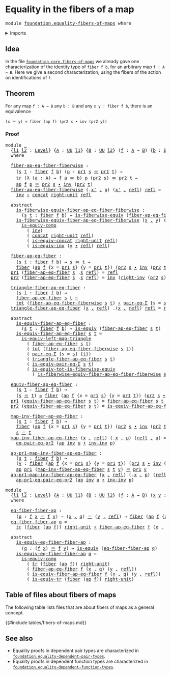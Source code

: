 # Equality in the fibers of a map

<pre class="Agda"><a id="44" class="Keyword">module</a> <a id="51" href="foundation.equality-fibers-of-maps.html" class="Module">foundation.equality-fibers-of-maps</a> <a id="86" class="Keyword">where</a>
</pre>
<details><summary>Imports</summary>

<pre class="Agda"><a id="142" class="Keyword">open</a> <a id="147" class="Keyword">import</a> <a id="154" href="foundation.action-on-identifications-functions.html" class="Module">foundation.action-on-identifications-functions</a>
<a id="201" class="Keyword">open</a> <a id="206" class="Keyword">import</a> <a id="213" href="foundation.dependent-pair-types.html" class="Module">foundation.dependent-pair-types</a>
<a id="245" class="Keyword">open</a> <a id="250" class="Keyword">import</a> <a id="257" href="foundation.identity-types.html" class="Module">foundation.identity-types</a>
<a id="283" class="Keyword">open</a> <a id="288" class="Keyword">import</a> <a id="295" href="foundation.transport-along-identifications.html" class="Module">foundation.transport-along-identifications</a>
<a id="338" class="Keyword">open</a> <a id="343" class="Keyword">import</a> <a id="350" href="foundation.universe-levels.html" class="Module">foundation.universe-levels</a>

<a id="378" class="Keyword">open</a> <a id="383" class="Keyword">import</a> <a id="390" href="foundation-core.equality-dependent-pair-types.html" class="Module">foundation-core.equality-dependent-pair-types</a>
<a id="436" class="Keyword">open</a> <a id="441" class="Keyword">import</a> <a id="448" href="foundation-core.equivalences.html" class="Module">foundation-core.equivalences</a>
<a id="477" class="Keyword">open</a> <a id="482" class="Keyword">import</a> <a id="489" href="foundation-core.families-of-equivalences.html" class="Module">foundation-core.families-of-equivalences</a>
<a id="530" class="Keyword">open</a> <a id="535" class="Keyword">import</a> <a id="542" href="foundation-core.fibers-of-maps.html" class="Module">foundation-core.fibers-of-maps</a>
<a id="573" class="Keyword">open</a> <a id="578" class="Keyword">import</a> <a id="585" href="foundation-core.function-types.html" class="Module">foundation-core.function-types</a>
<a id="616" class="Keyword">open</a> <a id="621" class="Keyword">import</a> <a id="628" href="foundation-core.functoriality-dependent-pair-types.html" class="Module">foundation-core.functoriality-dependent-pair-types</a>
<a id="679" class="Keyword">open</a> <a id="684" class="Keyword">import</a> <a id="691" href="foundation-core.homotopies.html" class="Module">foundation-core.homotopies</a>
</pre>
</details>

## Idea

In the file
[`foundation-core.fibers-of-maps`](foundation-core.fibers-of-maps.md) we already
gave one characterization of the identity type of `fiber f b`, for an arbitrary
map `f : A → B`. Here we give a second characterization, using the fibers of the
action on identifications of `f`.

## Theorem

For any map `f : A → B` any `b : B` and any `x y : fiber f b`, there is an
equivalence

```text
(x ＝ y) ≃ fiber (ap f) (pr2 x ∙ inv (pr2 y))
```

### Proof

<pre class="Agda"><a id="1210" class="Keyword">module</a> <a id="1217" href="foundation.equality-fibers-of-maps.html#1217" class="Module">_</a>
  <a id="1221" class="Symbol">{</a><a id="1222" href="foundation.equality-fibers-of-maps.html#1222" class="Bound">l1</a> <a id="1225" href="foundation.equality-fibers-of-maps.html#1225" class="Bound">l2</a> <a id="1228" class="Symbol">:</a> <a id="1230" href="Agda.Primitive.html#742" class="Postulate">Level</a><a id="1235" class="Symbol">}</a> <a id="1237" class="Symbol">{</a><a id="1238" href="foundation.equality-fibers-of-maps.html#1238" class="Bound">A</a> <a id="1240" class="Symbol">:</a> <a id="1242" href="Agda.Primitive.html#388" class="Primitive">UU</a> <a id="1245" href="foundation.equality-fibers-of-maps.html#1222" class="Bound">l1</a><a id="1247" class="Symbol">}</a> <a id="1249" class="Symbol">{</a><a id="1250" href="foundation.equality-fibers-of-maps.html#1250" class="Bound">B</a> <a id="1252" class="Symbol">:</a> <a id="1254" href="Agda.Primitive.html#388" class="Primitive">UU</a> <a id="1257" href="foundation.equality-fibers-of-maps.html#1225" class="Bound">l2</a><a id="1259" class="Symbol">}</a> <a id="1261" class="Symbol">(</a><a id="1262" href="foundation.equality-fibers-of-maps.html#1262" class="Bound">f</a> <a id="1264" class="Symbol">:</a> <a id="1266" href="foundation.equality-fibers-of-maps.html#1238" class="Bound">A</a> <a id="1268" class="Symbol">→</a> <a id="1270" href="foundation.equality-fibers-of-maps.html#1250" class="Bound">B</a><a id="1271" class="Symbol">)</a> <a id="1273" class="Symbol">{</a><a id="1274" href="foundation.equality-fibers-of-maps.html#1274" class="Bound">b</a> <a id="1276" class="Symbol">:</a> <a id="1278" href="foundation.equality-fibers-of-maps.html#1250" class="Bound">B</a><a id="1279" class="Symbol">}</a>
  <a id="1283" class="Keyword">where</a>

  <a id="1292" href="foundation.equality-fibers-of-maps.html#1292" class="Function">fiber-ap-eq-fiber-fiberwise</a> <a id="1320" class="Symbol">:</a>
    <a id="1326" class="Symbol">(</a><a id="1327" href="foundation.equality-fibers-of-maps.html#1327" class="Bound">s</a> <a id="1329" href="foundation.equality-fibers-of-maps.html#1329" class="Bound">t</a> <a id="1331" class="Symbol">:</a> <a id="1333" href="foundation-core.fibers-of-maps.html#938" class="Function">fiber</a> <a id="1339" href="foundation.equality-fibers-of-maps.html#1262" class="Bound">f</a> <a id="1341" href="foundation.equality-fibers-of-maps.html#1274" class="Bound">b</a><a id="1342" class="Symbol">)</a> <a id="1344" class="Symbol">(</a><a id="1345" href="foundation.equality-fibers-of-maps.html#1345" class="Bound">p</a> <a id="1347" class="Symbol">:</a> <a id="1349" href="foundation.dependent-pair-types.html#603" class="Field">pr1</a> <a id="1353" href="foundation.equality-fibers-of-maps.html#1327" class="Bound">s</a> <a id="1355" href="foundation-core.identity-types.html#1953" class="Function Operator">＝</a> <a id="1357" href="foundation.dependent-pair-types.html#603" class="Field">pr1</a> <a id="1361" href="foundation.equality-fibers-of-maps.html#1329" class="Bound">t</a><a id="1362" class="Symbol">)</a> <a id="1364" class="Symbol">→</a>
    <a id="1370" href="foundation-core.transport-along-identifications.html#832" class="Function">tr</a> <a id="1373" class="Symbol">(λ</a> <a id="1376" class="Symbol">(</a><a id="1377" href="foundation.equality-fibers-of-maps.html#1377" class="Bound">a</a> <a id="1379" class="Symbol">:</a> <a id="1381" href="foundation.equality-fibers-of-maps.html#1238" class="Bound">A</a><a id="1382" class="Symbol">)</a> <a id="1384" class="Symbol">→</a> <a id="1386" href="foundation.equality-fibers-of-maps.html#1262" class="Bound">f</a> <a id="1388" href="foundation.equality-fibers-of-maps.html#1377" class="Bound">a</a> <a id="1390" href="foundation-core.identity-types.html#1953" class="Function Operator">＝</a> <a id="1392" href="foundation.equality-fibers-of-maps.html#1274" class="Bound">b</a><a id="1393" class="Symbol">)</a> <a id="1395" href="foundation.equality-fibers-of-maps.html#1345" class="Bound">p</a> <a id="1397" class="Symbol">(</a><a id="1398" href="foundation.dependent-pair-types.html#615" class="Field">pr2</a> <a id="1402" href="foundation.equality-fibers-of-maps.html#1327" class="Bound">s</a><a id="1403" class="Symbol">)</a> <a id="1405" href="foundation-core.identity-types.html#1953" class="Function Operator">＝</a> <a id="1407" href="foundation.dependent-pair-types.html#615" class="Field">pr2</a> <a id="1411" href="foundation.equality-fibers-of-maps.html#1329" class="Bound">t</a> <a id="1413" class="Symbol">→</a>
    <a id="1419" href="foundation.action-on-identifications-functions.html#730" class="Function">ap</a> <a id="1422" href="foundation.equality-fibers-of-maps.html#1262" class="Bound">f</a> <a id="1424" href="foundation.equality-fibers-of-maps.html#1345" class="Bound">p</a> <a id="1426" href="foundation-core.identity-types.html#1953" class="Function Operator">＝</a> <a id="1428" href="foundation.dependent-pair-types.html#615" class="Field">pr2</a> <a id="1432" href="foundation.equality-fibers-of-maps.html#1327" class="Bound">s</a> <a id="1434" href="foundation-core.identity-types.html#2902" class="Function Operator">∙</a> <a id="1436" href="foundation-core.identity-types.html#3206" class="Function">inv</a> <a id="1440" class="Symbol">(</a><a id="1441" href="foundation.dependent-pair-types.html#615" class="Field">pr2</a> <a id="1445" href="foundation.equality-fibers-of-maps.html#1329" class="Bound">t</a><a id="1446" class="Symbol">)</a>
  <a id="1450" href="foundation.equality-fibers-of-maps.html#1292" class="Function">fiber-ap-eq-fiber-fiberwise</a> <a id="1478" class="Symbol">(</a><a id="1479" class="DottedPattern Symbol">.</a><a id="1480" href="foundation.equality-fibers-of-maps.html#1489" class="DottedPattern Bound">x&#39;</a> <a id="1483" href="foundation.dependent-pair-types.html#689" class="InductiveConstructor Operator">,</a> <a id="1485" href="foundation.equality-fibers-of-maps.html#1485" class="Bound">p</a><a id="1486" class="Symbol">)</a> <a id="1488" class="Symbol">(</a><a id="1489" href="foundation.equality-fibers-of-maps.html#1489" class="Bound">x&#39;</a> <a id="1492" href="foundation.dependent-pair-types.html#689" class="InductiveConstructor Operator">,</a> <a id="1494" href="foundation-core.identity-types.html#1922" class="InductiveConstructor">refl</a><a id="1498" class="Symbol">)</a> <a id="1500" href="foundation-core.identity-types.html#1922" class="InductiveConstructor">refl</a> <a id="1505" class="Symbol">=</a>
    <a id="1511" href="foundation-core.identity-types.html#3206" class="Function">inv</a> <a id="1515" href="foundation-core.function-types.html#455" class="Function Operator">∘</a> <a id="1517" href="foundation-core.identity-types.html#2962" class="Function">concat</a> <a id="1524" href="foundation-core.identity-types.html#3545" class="Function">right-unit</a> <a id="1535" href="foundation-core.identity-types.html#1922" class="InductiveConstructor">refl</a>

  <a id="1543" class="Keyword">abstract</a>
    <a id="1556" href="foundation.equality-fibers-of-maps.html#1556" class="Function">is-fiberwise-equiv-fiber-ap-eq-fiber-fiberwise</a> <a id="1603" class="Symbol">:</a>
      <a id="1611" class="Symbol">(</a><a id="1612" href="foundation.equality-fibers-of-maps.html#1612" class="Bound">s</a> <a id="1614" href="foundation.equality-fibers-of-maps.html#1614" class="Bound">t</a> <a id="1616" class="Symbol">:</a> <a id="1618" href="foundation-core.fibers-of-maps.html#938" class="Function">fiber</a> <a id="1624" href="foundation.equality-fibers-of-maps.html#1262" class="Bound">f</a> <a id="1626" href="foundation.equality-fibers-of-maps.html#1274" class="Bound">b</a><a id="1627" class="Symbol">)</a> <a id="1629" class="Symbol">→</a> <a id="1631" href="foundation-core.families-of-equivalences.html#710" class="Function">is-fiberwise-equiv</a> <a id="1650" class="Symbol">(</a><a id="1651" href="foundation.equality-fibers-of-maps.html#1292" class="Function">fiber-ap-eq-fiber-fiberwise</a> <a id="1679" href="foundation.equality-fibers-of-maps.html#1612" class="Bound">s</a> <a id="1681" href="foundation.equality-fibers-of-maps.html#1614" class="Bound">t</a><a id="1682" class="Symbol">)</a>
    <a id="1688" href="foundation.equality-fibers-of-maps.html#1556" class="Function">is-fiberwise-equiv-fiber-ap-eq-fiber-fiberwise</a> <a id="1735" class="Symbol">(</a><a id="1736" href="foundation.equality-fibers-of-maps.html#1736" class="Bound">x</a> <a id="1738" href="foundation.dependent-pair-types.html#689" class="InductiveConstructor Operator">,</a> <a id="1740" href="foundation.equality-fibers-of-maps.html#1740" class="Bound">y</a><a id="1741" class="Symbol">)</a> <a id="1743" class="Symbol">(</a><a id="1744" class="DottedPattern Symbol">.</a><a id="1745" href="foundation.equality-fibers-of-maps.html#1736" class="DottedPattern Bound">x</a> <a id="1747" href="foundation.dependent-pair-types.html#689" class="InductiveConstructor Operator">,</a> <a id="1749" href="foundation-core.identity-types.html#1922" class="InductiveConstructor">refl</a><a id="1753" class="Symbol">)</a> <a id="1755" href="foundation-core.identity-types.html#1922" class="InductiveConstructor">refl</a> <a id="1760" class="Symbol">=</a>
      <a id="1768" href="foundation-core.equivalences.html#12222" class="Function">is-equiv-comp</a>
        <a id="1790" class="Symbol">(</a> <a id="1792" href="foundation-core.identity-types.html#3206" class="Function">inv</a><a id="1795" class="Symbol">)</a>
        <a id="1805" class="Symbol">(</a> <a id="1807" href="foundation-core.identity-types.html#2962" class="Function">concat</a> <a id="1814" href="foundation-core.identity-types.html#3545" class="Function">right-unit</a> <a id="1825" href="foundation-core.identity-types.html#1922" class="InductiveConstructor">refl</a><a id="1829" class="Symbol">)</a>
        <a id="1839" class="Symbol">(</a> <a id="1841" href="foundation.identity-types.html#2485" class="Function">is-equiv-concat</a> <a id="1857" href="foundation-core.identity-types.html#3545" class="Function">right-unit</a> <a id="1868" href="foundation-core.identity-types.html#1922" class="InductiveConstructor">refl</a><a id="1872" class="Symbol">)</a>
        <a id="1882" class="Symbol">(</a> <a id="1884" href="foundation.identity-types.html#1850" class="Function">is-equiv-inv</a> <a id="1897" class="Symbol">(</a><a id="1898" href="foundation.equality-fibers-of-maps.html#1740" class="Bound">y</a> <a id="1900" href="foundation-core.identity-types.html#2902" class="Function Operator">∙</a> <a id="1902" href="foundation-core.identity-types.html#1922" class="InductiveConstructor">refl</a><a id="1906" class="Symbol">)</a> <a id="1908" href="foundation-core.identity-types.html#1922" class="InductiveConstructor">refl</a><a id="1912" class="Symbol">)</a>

  <a id="1917" href="foundation.equality-fibers-of-maps.html#1917" class="Function">fiber-ap-eq-fiber</a> <a id="1935" class="Symbol">:</a>
    <a id="1941" class="Symbol">(</a><a id="1942" href="foundation.equality-fibers-of-maps.html#1942" class="Bound">s</a> <a id="1944" href="foundation.equality-fibers-of-maps.html#1944" class="Bound">t</a> <a id="1946" class="Symbol">:</a> <a id="1948" href="foundation-core.fibers-of-maps.html#938" class="Function">fiber</a> <a id="1954" href="foundation.equality-fibers-of-maps.html#1262" class="Bound">f</a> <a id="1956" href="foundation.equality-fibers-of-maps.html#1274" class="Bound">b</a><a id="1957" class="Symbol">)</a> <a id="1959" class="Symbol">→</a> <a id="1961" href="foundation.equality-fibers-of-maps.html#1942" class="Bound">s</a> <a id="1963" href="foundation-core.identity-types.html#1953" class="Function Operator">＝</a> <a id="1965" href="foundation.equality-fibers-of-maps.html#1944" class="Bound">t</a> <a id="1967" class="Symbol">→</a>
    <a id="1973" href="foundation-core.fibers-of-maps.html#938" class="Function">fiber</a> <a id="1979" class="Symbol">(</a><a id="1980" href="foundation.action-on-identifications-functions.html#730" class="Function">ap</a> <a id="1983" href="foundation.equality-fibers-of-maps.html#1262" class="Bound">f</a> <a id="1985" class="Symbol">{</a><a id="1986" class="Argument">x</a> <a id="1988" class="Symbol">=</a> <a id="1990" href="foundation.dependent-pair-types.html#603" class="Field">pr1</a> <a id="1994" href="foundation.equality-fibers-of-maps.html#1942" class="Bound">s</a><a id="1995" class="Symbol">}</a> <a id="1997" class="Symbol">{</a><a id="1998" class="Argument">y</a> <a id="2000" class="Symbol">=</a> <a id="2002" href="foundation.dependent-pair-types.html#603" class="Field">pr1</a> <a id="2006" href="foundation.equality-fibers-of-maps.html#1944" class="Bound">t</a><a id="2007" class="Symbol">})</a> <a id="2010" class="Symbol">(</a><a id="2011" href="foundation.dependent-pair-types.html#615" class="Field">pr2</a> <a id="2015" href="foundation.equality-fibers-of-maps.html#1942" class="Bound">s</a> <a id="2017" href="foundation-core.identity-types.html#2902" class="Function Operator">∙</a> <a id="2019" href="foundation-core.identity-types.html#3206" class="Function">inv</a> <a id="2023" class="Symbol">(</a><a id="2024" href="foundation.dependent-pair-types.html#615" class="Field">pr2</a> <a id="2028" href="foundation.equality-fibers-of-maps.html#1944" class="Bound">t</a><a id="2029" class="Symbol">))</a>
  <a id="2034" href="foundation.dependent-pair-types.html#603" class="Field">pr1</a> <a id="2038" class="Symbol">(</a><a id="2039" href="foundation.equality-fibers-of-maps.html#1917" class="Function">fiber-ap-eq-fiber</a> <a id="2057" href="foundation.equality-fibers-of-maps.html#2057" class="Bound">s</a> <a id="2059" class="DottedPattern Symbol">.</a><a id="2060" href="foundation.equality-fibers-of-maps.html#2057" class="DottedPattern Bound">s</a> <a id="2062" href="foundation-core.identity-types.html#1922" class="InductiveConstructor">refl</a><a id="2066" class="Symbol">)</a> <a id="2068" class="Symbol">=</a> <a id="2070" href="foundation-core.identity-types.html#1922" class="InductiveConstructor">refl</a>
  <a id="2077" href="foundation.dependent-pair-types.html#615" class="Field">pr2</a> <a id="2081" class="Symbol">(</a><a id="2082" href="foundation.equality-fibers-of-maps.html#1917" class="Function">fiber-ap-eq-fiber</a> <a id="2100" href="foundation.equality-fibers-of-maps.html#2100" class="Bound">s</a> <a id="2102" class="DottedPattern Symbol">.</a><a id="2103" href="foundation.equality-fibers-of-maps.html#2100" class="DottedPattern Bound">s</a> <a id="2105" href="foundation-core.identity-types.html#1922" class="InductiveConstructor">refl</a><a id="2109" class="Symbol">)</a> <a id="2111" class="Symbol">=</a> <a id="2113" href="foundation-core.identity-types.html#3206" class="Function">inv</a> <a id="2117" class="Symbol">(</a><a id="2118" href="foundation-core.identity-types.html#3707" class="Function">right-inv</a> <a id="2128" class="Symbol">(</a><a id="2129" href="foundation.dependent-pair-types.html#615" class="Field">pr2</a> <a id="2133" href="foundation.equality-fibers-of-maps.html#2100" class="Bound">s</a><a id="2134" class="Symbol">))</a>

  <a id="2140" href="foundation.equality-fibers-of-maps.html#2140" class="Function">triangle-fiber-ap-eq-fiber</a> <a id="2167" class="Symbol">:</a>
    <a id="2173" class="Symbol">(</a><a id="2174" href="foundation.equality-fibers-of-maps.html#2174" class="Bound">s</a> <a id="2176" href="foundation.equality-fibers-of-maps.html#2176" class="Bound">t</a> <a id="2178" class="Symbol">:</a> <a id="2180" href="foundation-core.fibers-of-maps.html#938" class="Function">fiber</a> <a id="2186" href="foundation.equality-fibers-of-maps.html#1262" class="Bound">f</a> <a id="2188" href="foundation.equality-fibers-of-maps.html#1274" class="Bound">b</a><a id="2189" class="Symbol">)</a> <a id="2191" class="Symbol">→</a>
    <a id="2197" href="foundation.equality-fibers-of-maps.html#1917" class="Function">fiber-ap-eq-fiber</a> <a id="2215" href="foundation.equality-fibers-of-maps.html#2174" class="Bound">s</a> <a id="2217" href="foundation.equality-fibers-of-maps.html#2176" class="Bound">t</a> <a id="2219" href="foundation-core.homotopies.html#2717" class="Function Operator">~</a>
    <a id="2225" href="foundation-core.functoriality-dependent-pair-types.html#1478" class="Function">tot</a> <a id="2229" class="Symbol">(</a><a id="2230" href="foundation.equality-fibers-of-maps.html#1292" class="Function">fiber-ap-eq-fiber-fiberwise</a> <a id="2258" href="foundation.equality-fibers-of-maps.html#2174" class="Bound">s</a> <a id="2260" href="foundation.equality-fibers-of-maps.html#2176" class="Bound">t</a><a id="2261" class="Symbol">)</a> <a id="2263" href="foundation-core.function-types.html#455" class="Function Operator">∘</a> <a id="2265" href="foundation-core.equality-dependent-pair-types.html#1246" class="Function">pair-eq-Σ</a> <a id="2275" class="Symbol">{</a><a id="2276" class="Argument">s</a> <a id="2278" class="Symbol">=</a> <a id="2280" href="foundation.equality-fibers-of-maps.html#2174" class="Bound">s</a><a id="2281" class="Symbol">}</a> <a id="2283" class="Symbol">{</a><a id="2284" href="foundation.equality-fibers-of-maps.html#2176" class="Bound">t</a><a id="2285" class="Symbol">}</a>
  <a id="2289" href="foundation.equality-fibers-of-maps.html#2140" class="Function">triangle-fiber-ap-eq-fiber</a> <a id="2316" class="Symbol">(</a><a id="2317" href="foundation.equality-fibers-of-maps.html#2317" class="Bound">x</a> <a id="2319" href="foundation.dependent-pair-types.html#689" class="InductiveConstructor Operator">,</a> <a id="2321" href="foundation-core.identity-types.html#1922" class="InductiveConstructor">refl</a><a id="2325" class="Symbol">)</a> <a id="2327" class="DottedPattern Symbol">.(</a><a id="2329" href="foundation.equality-fibers-of-maps.html#2317" class="DottedPattern Bound">x</a> <a id="2331" href="foundation.dependent-pair-types.html#689" class="DottedPattern InductiveConstructor Operator">,</a> <a id="2333" href="foundation-core.identity-types.html#1922" class="DottedPattern InductiveConstructor">refl</a><a id="2337" class="DottedPattern Symbol">)</a> <a id="2339" href="foundation-core.identity-types.html#1922" class="InductiveConstructor">refl</a> <a id="2344" class="Symbol">=</a> <a id="2346" href="foundation-core.identity-types.html#1922" class="InductiveConstructor">refl</a>

  <a id="2354" class="Keyword">abstract</a>
    <a id="2367" href="foundation.equality-fibers-of-maps.html#2367" class="Function">is-equiv-fiber-ap-eq-fiber</a> <a id="2394" class="Symbol">:</a>
      <a id="2402" class="Symbol">(</a><a id="2403" href="foundation.equality-fibers-of-maps.html#2403" class="Bound">s</a> <a id="2405" href="foundation.equality-fibers-of-maps.html#2405" class="Bound">t</a> <a id="2407" class="Symbol">:</a> <a id="2409" href="foundation-core.fibers-of-maps.html#938" class="Function">fiber</a> <a id="2415" href="foundation.equality-fibers-of-maps.html#1262" class="Bound">f</a> <a id="2417" href="foundation.equality-fibers-of-maps.html#1274" class="Bound">b</a><a id="2418" class="Symbol">)</a> <a id="2420" class="Symbol">→</a> <a id="2422" href="foundation-core.equivalences.html#1647" class="Function">is-equiv</a> <a id="2431" class="Symbol">(</a><a id="2432" href="foundation.equality-fibers-of-maps.html#1917" class="Function">fiber-ap-eq-fiber</a> <a id="2450" href="foundation.equality-fibers-of-maps.html#2403" class="Bound">s</a> <a id="2452" href="foundation.equality-fibers-of-maps.html#2405" class="Bound">t</a><a id="2453" class="Symbol">)</a>
    <a id="2459" href="foundation.equality-fibers-of-maps.html#2367" class="Function">is-equiv-fiber-ap-eq-fiber</a> <a id="2486" href="foundation.equality-fibers-of-maps.html#2486" class="Bound">s</a> <a id="2488" href="foundation.equality-fibers-of-maps.html#2488" class="Bound">t</a> <a id="2490" class="Symbol">=</a>
      <a id="2498" href="foundation-core.equivalences.html#9806" class="Function">is-equiv-left-map-triangle</a>
        <a id="2533" class="Symbol">(</a> <a id="2535" href="foundation.equality-fibers-of-maps.html#1917" class="Function">fiber-ap-eq-fiber</a> <a id="2553" href="foundation.equality-fibers-of-maps.html#2486" class="Bound">s</a> <a id="2555" href="foundation.equality-fibers-of-maps.html#2488" class="Bound">t</a><a id="2556" class="Symbol">)</a>
        <a id="2566" class="Symbol">(</a> <a id="2568" href="foundation-core.functoriality-dependent-pair-types.html#1478" class="Function">tot</a> <a id="2572" class="Symbol">(</a><a id="2573" href="foundation.equality-fibers-of-maps.html#1292" class="Function">fiber-ap-eq-fiber-fiberwise</a> <a id="2601" href="foundation.equality-fibers-of-maps.html#2486" class="Bound">s</a> <a id="2603" href="foundation.equality-fibers-of-maps.html#2488" class="Bound">t</a><a id="2604" class="Symbol">))</a>
        <a id="2615" class="Symbol">(</a> <a id="2617" href="foundation-core.equality-dependent-pair-types.html#1246" class="Function">pair-eq-Σ</a> <a id="2627" class="Symbol">{</a><a id="2628" class="Argument">s</a> <a id="2630" class="Symbol">=</a> <a id="2632" href="foundation.equality-fibers-of-maps.html#2486" class="Bound">s</a><a id="2633" class="Symbol">}</a> <a id="2635" class="Symbol">{</a><a id="2636" href="foundation.equality-fibers-of-maps.html#2488" class="Bound">t</a><a id="2637" class="Symbol">})</a>
        <a id="2648" class="Symbol">(</a> <a id="2650" href="foundation.equality-fibers-of-maps.html#2140" class="Function">triangle-fiber-ap-eq-fiber</a> <a id="2677" href="foundation.equality-fibers-of-maps.html#2486" class="Bound">s</a> <a id="2679" href="foundation.equality-fibers-of-maps.html#2488" class="Bound">t</a><a id="2680" class="Symbol">)</a>
        <a id="2690" class="Symbol">(</a> <a id="2692" href="foundation-core.equality-dependent-pair-types.html#2787" class="Function">is-equiv-pair-eq-Σ</a> <a id="2711" href="foundation.equality-fibers-of-maps.html#2486" class="Bound">s</a> <a id="2713" href="foundation.equality-fibers-of-maps.html#2488" class="Bound">t</a><a id="2714" class="Symbol">)</a>
        <a id="2724" class="Symbol">(</a> <a id="2726" href="foundation-core.functoriality-dependent-pair-types.html#6043" class="Function">is-equiv-tot-is-fiberwise-equiv</a>
          <a id="2768" class="Symbol">(</a> <a id="2770" href="foundation.equality-fibers-of-maps.html#1556" class="Function">is-fiberwise-equiv-fiber-ap-eq-fiber-fiberwise</a> <a id="2817" href="foundation.equality-fibers-of-maps.html#2486" class="Bound">s</a> <a id="2819" href="foundation.equality-fibers-of-maps.html#2488" class="Bound">t</a><a id="2820" class="Symbol">))</a>

  <a id="2826" href="foundation.equality-fibers-of-maps.html#2826" class="Function">equiv-fiber-ap-eq-fiber</a> <a id="2850" class="Symbol">:</a>
    <a id="2856" class="Symbol">(</a><a id="2857" href="foundation.equality-fibers-of-maps.html#2857" class="Bound">s</a> <a id="2859" href="foundation.equality-fibers-of-maps.html#2859" class="Bound">t</a> <a id="2861" class="Symbol">:</a> <a id="2863" href="foundation-core.fibers-of-maps.html#938" class="Function">fiber</a> <a id="2869" href="foundation.equality-fibers-of-maps.html#1262" class="Bound">f</a> <a id="2871" href="foundation.equality-fibers-of-maps.html#1274" class="Bound">b</a><a id="2872" class="Symbol">)</a> <a id="2874" class="Symbol">→</a>
    <a id="2880" class="Symbol">(</a><a id="2881" href="foundation.equality-fibers-of-maps.html#2857" class="Bound">s</a> <a id="2883" href="foundation-core.identity-types.html#1953" class="Function Operator">＝</a> <a id="2885" href="foundation.equality-fibers-of-maps.html#2859" class="Bound">t</a><a id="2886" class="Symbol">)</a> <a id="2888" href="foundation-core.equivalences.html#2669" class="Function Operator">≃</a> <a id="2890" href="foundation-core.fibers-of-maps.html#938" class="Function">fiber</a> <a id="2896" class="Symbol">(</a><a id="2897" href="foundation.action-on-identifications-functions.html#730" class="Function">ap</a> <a id="2900" href="foundation.equality-fibers-of-maps.html#1262" class="Bound">f</a> <a id="2902" class="Symbol">{</a><a id="2903" class="Argument">x</a> <a id="2905" class="Symbol">=</a> <a id="2907" href="foundation.dependent-pair-types.html#603" class="Field">pr1</a> <a id="2911" href="foundation.equality-fibers-of-maps.html#2857" class="Bound">s</a><a id="2912" class="Symbol">}</a> <a id="2914" class="Symbol">{</a><a id="2915" class="Argument">y</a> <a id="2917" class="Symbol">=</a> <a id="2919" href="foundation.dependent-pair-types.html#603" class="Field">pr1</a> <a id="2923" href="foundation.equality-fibers-of-maps.html#2859" class="Bound">t</a><a id="2924" class="Symbol">})</a> <a id="2927" class="Symbol">(</a><a id="2928" href="foundation.dependent-pair-types.html#615" class="Field">pr2</a> <a id="2932" href="foundation.equality-fibers-of-maps.html#2857" class="Bound">s</a> <a id="2934" href="foundation-core.identity-types.html#2902" class="Function Operator">∙</a> <a id="2936" href="foundation-core.identity-types.html#3206" class="Function">inv</a> <a id="2940" class="Symbol">(</a><a id="2941" href="foundation.dependent-pair-types.html#615" class="Field">pr2</a> <a id="2945" href="foundation.equality-fibers-of-maps.html#2859" class="Bound">t</a><a id="2946" class="Symbol">))</a>
  <a id="2951" href="foundation.dependent-pair-types.html#603" class="Field">pr1</a> <a id="2955" class="Symbol">(</a><a id="2956" href="foundation.equality-fibers-of-maps.html#2826" class="Function">equiv-fiber-ap-eq-fiber</a> <a id="2980" href="foundation.equality-fibers-of-maps.html#2980" class="Bound">s</a> <a id="2982" href="foundation.equality-fibers-of-maps.html#2982" class="Bound">t</a><a id="2983" class="Symbol">)</a> <a id="2985" class="Symbol">=</a> <a id="2987" href="foundation.equality-fibers-of-maps.html#1917" class="Function">fiber-ap-eq-fiber</a> <a id="3005" href="foundation.equality-fibers-of-maps.html#2980" class="Bound">s</a> <a id="3007" href="foundation.equality-fibers-of-maps.html#2982" class="Bound">t</a>
  <a id="3011" href="foundation.dependent-pair-types.html#615" class="Field">pr2</a> <a id="3015" class="Symbol">(</a><a id="3016" href="foundation.equality-fibers-of-maps.html#2826" class="Function">equiv-fiber-ap-eq-fiber</a> <a id="3040" href="foundation.equality-fibers-of-maps.html#3040" class="Bound">s</a> <a id="3042" href="foundation.equality-fibers-of-maps.html#3042" class="Bound">t</a><a id="3043" class="Symbol">)</a> <a id="3045" class="Symbol">=</a> <a id="3047" href="foundation.equality-fibers-of-maps.html#2367" class="Function">is-equiv-fiber-ap-eq-fiber</a> <a id="3074" href="foundation.equality-fibers-of-maps.html#3040" class="Bound">s</a> <a id="3076" href="foundation.equality-fibers-of-maps.html#3042" class="Bound">t</a>

  <a id="3081" href="foundation.equality-fibers-of-maps.html#3081" class="Function">map-inv-fiber-ap-eq-fiber</a> <a id="3107" class="Symbol">:</a>
    <a id="3113" class="Symbol">(</a><a id="3114" href="foundation.equality-fibers-of-maps.html#3114" class="Bound">s</a> <a id="3116" href="foundation.equality-fibers-of-maps.html#3116" class="Bound">t</a> <a id="3118" class="Symbol">:</a> <a id="3120" href="foundation-core.fibers-of-maps.html#938" class="Function">fiber</a> <a id="3126" href="foundation.equality-fibers-of-maps.html#1262" class="Bound">f</a> <a id="3128" href="foundation.equality-fibers-of-maps.html#1274" class="Bound">b</a><a id="3129" class="Symbol">)</a> <a id="3131" class="Symbol">→</a>
    <a id="3137" href="foundation-core.fibers-of-maps.html#938" class="Function">fiber</a> <a id="3143" class="Symbol">(</a><a id="3144" href="foundation.action-on-identifications-functions.html#730" class="Function">ap</a> <a id="3147" href="foundation.equality-fibers-of-maps.html#1262" class="Bound">f</a> <a id="3149" class="Symbol">{</a><a id="3150" class="Argument">x</a> <a id="3152" class="Symbol">=</a> <a id="3154" href="foundation.dependent-pair-types.html#603" class="Field">pr1</a> <a id="3158" href="foundation.equality-fibers-of-maps.html#3114" class="Bound">s</a><a id="3159" class="Symbol">}</a> <a id="3161" class="Symbol">{</a><a id="3162" class="Argument">y</a> <a id="3164" class="Symbol">=</a> <a id="3166" href="foundation.dependent-pair-types.html#603" class="Field">pr1</a> <a id="3170" href="foundation.equality-fibers-of-maps.html#3116" class="Bound">t</a><a id="3171" class="Symbol">})</a> <a id="3174" class="Symbol">(</a><a id="3175" href="foundation.dependent-pair-types.html#615" class="Field">pr2</a> <a id="3179" href="foundation.equality-fibers-of-maps.html#3114" class="Bound">s</a> <a id="3181" href="foundation-core.identity-types.html#2902" class="Function Operator">∙</a> <a id="3183" href="foundation-core.identity-types.html#3206" class="Function">inv</a> <a id="3187" class="Symbol">(</a><a id="3188" href="foundation.dependent-pair-types.html#615" class="Field">pr2</a> <a id="3192" href="foundation.equality-fibers-of-maps.html#3116" class="Bound">t</a><a id="3193" class="Symbol">))</a> <a id="3196" class="Symbol">→</a>
    <a id="3202" href="foundation.equality-fibers-of-maps.html#3114" class="Bound">s</a> <a id="3204" href="foundation-core.identity-types.html#1953" class="Function Operator">＝</a> <a id="3206" href="foundation.equality-fibers-of-maps.html#3116" class="Bound">t</a>
  <a id="3210" href="foundation.equality-fibers-of-maps.html#3081" class="Function">map-inv-fiber-ap-eq-fiber</a> <a id="3236" class="Symbol">(</a><a id="3237" href="foundation.equality-fibers-of-maps.html#3237" class="Bound">x</a> <a id="3239" href="foundation.dependent-pair-types.html#689" class="InductiveConstructor Operator">,</a> <a id="3241" href="foundation-core.identity-types.html#1922" class="InductiveConstructor">refl</a><a id="3245" class="Symbol">)</a> <a id="3247" class="Symbol">(</a><a id="3248" class="DottedPattern Symbol">.</a><a id="3249" href="foundation.equality-fibers-of-maps.html#3237" class="DottedPattern Bound">x</a> <a id="3251" href="foundation.dependent-pair-types.html#689" class="InductiveConstructor Operator">,</a> <a id="3253" href="foundation.equality-fibers-of-maps.html#3253" class="Bound">p</a><a id="3254" class="Symbol">)</a> <a id="3256" class="Symbol">(</a><a id="3257" href="foundation-core.identity-types.html#1922" class="InductiveConstructor">refl</a> <a id="3262" href="foundation.dependent-pair-types.html#689" class="InductiveConstructor Operator">,</a> <a id="3264" href="foundation.equality-fibers-of-maps.html#3264" class="Bound">u</a><a id="3265" class="Symbol">)</a> <a id="3267" class="Symbol">=</a>
    <a id="3273" href="foundation-core.equality-dependent-pair-types.html#1798" class="Function">eq-pair-eq-pr2</a> <a id="3288" class="Symbol">(</a><a id="3289" href="foundation.action-on-identifications-functions.html#730" class="Function">ap</a> <a id="3292" href="foundation-core.identity-types.html#3206" class="Function">inv</a> <a id="3296" href="foundation.equality-fibers-of-maps.html#3264" class="Bound">u</a> <a id="3298" href="foundation-core.identity-types.html#2902" class="Function Operator">∙</a> <a id="3300" href="foundation-core.identity-types.html#3789" class="Function">inv-inv</a> <a id="3308" href="foundation.equality-fibers-of-maps.html#3253" class="Bound">p</a><a id="3309" class="Symbol">)</a>

  <a id="3314" href="foundation.equality-fibers-of-maps.html#3314" class="Function">ap-pr1-map-inv-fiber-ap-eq-fiber</a> <a id="3347" class="Symbol">:</a>
    <a id="3353" class="Symbol">(</a><a id="3354" href="foundation.equality-fibers-of-maps.html#3354" class="Bound">s</a> <a id="3356" href="foundation.equality-fibers-of-maps.html#3356" class="Bound">t</a> <a id="3358" class="Symbol">:</a> <a id="3360" href="foundation-core.fibers-of-maps.html#938" class="Function">fiber</a> <a id="3366" href="foundation.equality-fibers-of-maps.html#1262" class="Bound">f</a> <a id="3368" href="foundation.equality-fibers-of-maps.html#1274" class="Bound">b</a><a id="3369" class="Symbol">)</a> <a id="3371" class="Symbol">→</a>
    <a id="3377" class="Symbol">(</a><a id="3378" href="foundation.equality-fibers-of-maps.html#3378" class="Bound">v</a> <a id="3380" class="Symbol">:</a> <a id="3382" href="foundation-core.fibers-of-maps.html#938" class="Function">fiber</a> <a id="3388" class="Symbol">(</a><a id="3389" href="foundation.action-on-identifications-functions.html#730" class="Function">ap</a> <a id="3392" href="foundation.equality-fibers-of-maps.html#1262" class="Bound">f</a> <a id="3394" class="Symbol">{</a><a id="3395" class="Argument">x</a> <a id="3397" class="Symbol">=</a> <a id="3399" href="foundation.dependent-pair-types.html#603" class="Field">pr1</a> <a id="3403" href="foundation.equality-fibers-of-maps.html#3354" class="Bound">s</a><a id="3404" class="Symbol">}</a> <a id="3406" class="Symbol">{</a><a id="3407" class="Argument">y</a> <a id="3409" class="Symbol">=</a> <a id="3411" href="foundation.dependent-pair-types.html#603" class="Field">pr1</a> <a id="3415" href="foundation.equality-fibers-of-maps.html#3356" class="Bound">t</a><a id="3416" class="Symbol">})</a> <a id="3419" class="Symbol">(</a><a id="3420" href="foundation.dependent-pair-types.html#615" class="Field">pr2</a> <a id="3424" href="foundation.equality-fibers-of-maps.html#3354" class="Bound">s</a> <a id="3426" href="foundation-core.identity-types.html#2902" class="Function Operator">∙</a> <a id="3428" href="foundation-core.identity-types.html#3206" class="Function">inv</a> <a id="3432" class="Symbol">(</a><a id="3433" href="foundation.dependent-pair-types.html#615" class="Field">pr2</a> <a id="3437" href="foundation.equality-fibers-of-maps.html#3356" class="Bound">t</a><a id="3438" class="Symbol">)))</a> <a id="3442" class="Symbol">→</a>
    <a id="3448" href="foundation.action-on-identifications-functions.html#730" class="Function">ap</a> <a id="3451" href="foundation.dependent-pair-types.html#603" class="Field">pr1</a> <a id="3455" class="Symbol">(</a><a id="3456" href="foundation.equality-fibers-of-maps.html#3081" class="Function">map-inv-fiber-ap-eq-fiber</a> <a id="3482" href="foundation.equality-fibers-of-maps.html#3354" class="Bound">s</a> <a id="3484" href="foundation.equality-fibers-of-maps.html#3356" class="Bound">t</a> <a id="3486" href="foundation.equality-fibers-of-maps.html#3378" class="Bound">v</a><a id="3487" class="Symbol">)</a> <a id="3489" href="foundation-core.identity-types.html#1953" class="Function Operator">＝</a> <a id="3491" href="foundation.dependent-pair-types.html#603" class="Field">pr1</a> <a id="3495" href="foundation.equality-fibers-of-maps.html#3378" class="Bound">v</a>
  <a id="3499" href="foundation.equality-fibers-of-maps.html#3314" class="Function">ap-pr1-map-inv-fiber-ap-eq-fiber</a> <a id="3532" class="Symbol">(</a><a id="3533" href="foundation.equality-fibers-of-maps.html#3533" class="Bound">x</a> <a id="3535" href="foundation.dependent-pair-types.html#689" class="InductiveConstructor Operator">,</a> <a id="3537" href="foundation-core.identity-types.html#1922" class="InductiveConstructor">refl</a><a id="3541" class="Symbol">)</a> <a id="3543" class="Symbol">(</a><a id="3544" class="DottedPattern Symbol">.</a><a id="3545" href="foundation.equality-fibers-of-maps.html#3533" class="DottedPattern Bound">x</a> <a id="3547" href="foundation.dependent-pair-types.html#689" class="InductiveConstructor Operator">,</a> <a id="3549" href="foundation.equality-fibers-of-maps.html#3549" class="Bound">p</a><a id="3550" class="Symbol">)</a> <a id="3552" class="Symbol">(</a><a id="3553" href="foundation-core.identity-types.html#1922" class="InductiveConstructor">refl</a> <a id="3558" href="foundation.dependent-pair-types.html#689" class="InductiveConstructor Operator">,</a> <a id="3560" href="foundation.equality-fibers-of-maps.html#3560" class="Bound">u</a><a id="3561" class="Symbol">)</a> <a id="3563" class="Symbol">=</a>
    <a id="3569" href="foundation-core.equality-dependent-pair-types.html#1917" class="Function">ap-pr1-eq-pair-eq-pr2</a> <a id="3591" class="Symbol">(</a><a id="3592" href="foundation.action-on-identifications-functions.html#730" class="Function">ap</a> <a id="3595" href="foundation-core.identity-types.html#3206" class="Function">inv</a> <a id="3599" href="foundation.equality-fibers-of-maps.html#3560" class="Bound">u</a> <a id="3601" href="foundation-core.identity-types.html#2902" class="Function Operator">∙</a> <a id="3603" href="foundation-core.identity-types.html#3789" class="Function">inv-inv</a> <a id="3611" href="foundation.equality-fibers-of-maps.html#3549" class="Bound">p</a><a id="3612" class="Symbol">)</a>

<a id="3615" class="Keyword">module</a> <a id="3622" href="foundation.equality-fibers-of-maps.html#3622" class="Module">_</a>
  <a id="3626" class="Symbol">{</a><a id="3627" href="foundation.equality-fibers-of-maps.html#3627" class="Bound">l1</a> <a id="3630" href="foundation.equality-fibers-of-maps.html#3630" class="Bound">l2</a> <a id="3633" class="Symbol">:</a> <a id="3635" href="Agda.Primitive.html#742" class="Postulate">Level</a><a id="3640" class="Symbol">}</a> <a id="3642" class="Symbol">{</a><a id="3643" href="foundation.equality-fibers-of-maps.html#3643" class="Bound">A</a> <a id="3645" class="Symbol">:</a> <a id="3647" href="Agda.Primitive.html#388" class="Primitive">UU</a> <a id="3650" href="foundation.equality-fibers-of-maps.html#3627" class="Bound">l1</a><a id="3652" class="Symbol">}</a> <a id="3654" class="Symbol">{</a><a id="3655" href="foundation.equality-fibers-of-maps.html#3655" class="Bound">B</a> <a id="3657" class="Symbol">:</a> <a id="3659" href="Agda.Primitive.html#388" class="Primitive">UU</a> <a id="3662" href="foundation.equality-fibers-of-maps.html#3630" class="Bound">l2</a><a id="3664" class="Symbol">}</a> <a id="3666" class="Symbol">(</a><a id="3667" href="foundation.equality-fibers-of-maps.html#3667" class="Bound">f</a> <a id="3669" class="Symbol">:</a> <a id="3671" href="foundation.equality-fibers-of-maps.html#3643" class="Bound">A</a> <a id="3673" class="Symbol">→</a> <a id="3675" href="foundation.equality-fibers-of-maps.html#3655" class="Bound">B</a><a id="3676" class="Symbol">)</a> <a id="3678" class="Symbol">(</a><a id="3679" href="foundation.equality-fibers-of-maps.html#3679" class="Bound">x</a> <a id="3681" href="foundation.equality-fibers-of-maps.html#3681" class="Bound">y</a> <a id="3683" class="Symbol">:</a> <a id="3685" href="foundation.equality-fibers-of-maps.html#3643" class="Bound">A</a><a id="3686" class="Symbol">)</a>
  <a id="3690" class="Keyword">where</a>

  <a id="3699" href="foundation.equality-fibers-of-maps.html#3699" class="Function">eq-fiber-fiber-ap</a> <a id="3717" class="Symbol">:</a>
    <a id="3723" class="Symbol">(</a><a id="3724" href="foundation.equality-fibers-of-maps.html#3724" class="Bound">q</a> <a id="3726" class="Symbol">:</a> <a id="3728" href="foundation.equality-fibers-of-maps.html#3667" class="Bound">f</a> <a id="3730" href="foundation.equality-fibers-of-maps.html#3679" class="Bound">x</a> <a id="3732" href="foundation-core.identity-types.html#1953" class="Function Operator">＝</a> <a id="3734" href="foundation.equality-fibers-of-maps.html#3667" class="Bound">f</a> <a id="3736" href="foundation.equality-fibers-of-maps.html#3681" class="Bound">y</a><a id="3737" class="Symbol">)</a> <a id="3739" class="Symbol">→</a> <a id="3741" class="Symbol">(</a><a id="3742" href="foundation.equality-fibers-of-maps.html#3679" class="Bound">x</a> <a id="3744" href="foundation.dependent-pair-types.html#689" class="InductiveConstructor Operator">,</a> <a id="3746" href="foundation.equality-fibers-of-maps.html#3724" class="Bound">q</a><a id="3747" class="Symbol">)</a> <a id="3749" href="foundation-core.identity-types.html#1953" class="Function Operator">＝</a> <a id="3751" class="Symbol">(</a><a id="3752" href="foundation.equality-fibers-of-maps.html#3681" class="Bound">y</a> <a id="3754" href="foundation.dependent-pair-types.html#689" class="InductiveConstructor Operator">,</a> <a id="3756" href="foundation-core.identity-types.html#1922" class="InductiveConstructor">refl</a><a id="3760" class="Symbol">)</a> <a id="3762" class="Symbol">→</a> <a id="3764" href="foundation-core.fibers-of-maps.html#938" class="Function">fiber</a> <a id="3770" class="Symbol">(</a><a id="3771" href="foundation.action-on-identifications-functions.html#730" class="Function">ap</a> <a id="3774" href="foundation.equality-fibers-of-maps.html#3667" class="Bound">f</a> <a id="3776" class="Symbol">{</a><a id="3777" href="foundation.equality-fibers-of-maps.html#3679" class="Bound">x</a><a id="3778" class="Symbol">}</a> <a id="3780" class="Symbol">{</a><a id="3781" href="foundation.equality-fibers-of-maps.html#3681" class="Bound">y</a><a id="3782" class="Symbol">})</a> <a id="3785" href="foundation.equality-fibers-of-maps.html#3724" class="Bound">q</a>
  <a id="3789" href="foundation.equality-fibers-of-maps.html#3699" class="Function">eq-fiber-fiber-ap</a> <a id="3807" href="foundation.equality-fibers-of-maps.html#3807" class="Bound">q</a> <a id="3809" class="Symbol">=</a>
    <a id="3815" href="foundation-core.transport-along-identifications.html#832" class="Function">tr</a> <a id="3818" class="Symbol">(</a><a id="3819" href="foundation-core.fibers-of-maps.html#938" class="Function">fiber</a> <a id="3825" class="Symbol">(</a><a id="3826" href="foundation.action-on-identifications-functions.html#730" class="Function">ap</a> <a id="3829" href="foundation.equality-fibers-of-maps.html#3667" class="Bound">f</a><a id="3830" class="Symbol">))</a> <a id="3833" href="foundation-core.identity-types.html#3545" class="Function">right-unit</a> <a id="3844" href="foundation-core.function-types.html#455" class="Function Operator">∘</a> <a id="3846" href="foundation.equality-fibers-of-maps.html#1917" class="Function">fiber-ap-eq-fiber</a> <a id="3864" href="foundation.equality-fibers-of-maps.html#3667" class="Bound">f</a> <a id="3866" class="Symbol">(</a><a id="3867" href="foundation.equality-fibers-of-maps.html#3679" class="Bound">x</a> <a id="3869" href="foundation.dependent-pair-types.html#689" class="InductiveConstructor Operator">,</a> <a id="3871" href="foundation.equality-fibers-of-maps.html#3807" class="Bound">q</a><a id="3872" class="Symbol">)</a> <a id="3874" class="Symbol">(</a><a id="3875" href="foundation.equality-fibers-of-maps.html#3681" class="Bound">y</a> <a id="3877" href="foundation.dependent-pair-types.html#689" class="InductiveConstructor Operator">,</a> <a id="3879" href="foundation-core.identity-types.html#1922" class="InductiveConstructor">refl</a><a id="3883" class="Symbol">)</a>

  <a id="3888" class="Keyword">abstract</a>
    <a id="3901" href="foundation.equality-fibers-of-maps.html#3901" class="Function">is-equiv-eq-fiber-fiber-ap</a> <a id="3928" class="Symbol">:</a>
      <a id="3936" class="Symbol">(</a><a id="3937" href="foundation.equality-fibers-of-maps.html#3937" class="Bound">q</a> <a id="3939" class="Symbol">:</a> <a id="3941" class="Symbol">(</a><a id="3942" href="foundation.equality-fibers-of-maps.html#3667" class="Bound">f</a> <a id="3944" href="foundation.equality-fibers-of-maps.html#3679" class="Bound">x</a><a id="3945" class="Symbol">)</a> <a id="3947" href="foundation-core.identity-types.html#1953" class="Function Operator">＝</a> <a id="3949" href="foundation.equality-fibers-of-maps.html#3667" class="Bound">f</a> <a id="3951" href="foundation.equality-fibers-of-maps.html#3681" class="Bound">y</a><a id="3952" class="Symbol">)</a> <a id="3954" class="Symbol">→</a> <a id="3956" href="foundation-core.equivalences.html#1647" class="Function">is-equiv</a> <a id="3965" class="Symbol">(</a><a id="3966" href="foundation.equality-fibers-of-maps.html#3699" class="Function">eq-fiber-fiber-ap</a> <a id="3984" href="foundation.equality-fibers-of-maps.html#3937" class="Bound">q</a><a id="3985" class="Symbol">)</a>
    <a id="3991" href="foundation.equality-fibers-of-maps.html#3901" class="Function">is-equiv-eq-fiber-fiber-ap</a> <a id="4018" href="foundation.equality-fibers-of-maps.html#4018" class="Bound">q</a> <a id="4020" class="Symbol">=</a>
      <a id="4028" href="foundation-core.equivalences.html#12222" class="Function">is-equiv-comp</a>
        <a id="4050" class="Symbol">(</a> <a id="4052" href="foundation-core.transport-along-identifications.html#832" class="Function">tr</a> <a id="4055" class="Symbol">(</a><a id="4056" href="foundation-core.fibers-of-maps.html#938" class="Function">fiber</a> <a id="4062" class="Symbol">(</a><a id="4063" href="foundation.action-on-identifications-functions.html#730" class="Function">ap</a> <a id="4066" href="foundation.equality-fibers-of-maps.html#3667" class="Bound">f</a><a id="4067" class="Symbol">))</a> <a id="4070" href="foundation-core.identity-types.html#3545" class="Function">right-unit</a><a id="4080" class="Symbol">)</a>
        <a id="4090" class="Symbol">(</a> <a id="4092" href="foundation.equality-fibers-of-maps.html#1917" class="Function">fiber-ap-eq-fiber</a> <a id="4110" href="foundation.equality-fibers-of-maps.html#3667" class="Bound">f</a> <a id="4112" class="Symbol">(</a><a id="4113" href="foundation.equality-fibers-of-maps.html#3679" class="Bound">x</a> <a id="4115" href="foundation.dependent-pair-types.html#689" class="InductiveConstructor Operator">,</a> <a id="4117" href="foundation.equality-fibers-of-maps.html#4018" class="Bound">q</a><a id="4118" class="Symbol">)</a> <a id="4120" class="Symbol">(</a><a id="4121" href="foundation.equality-fibers-of-maps.html#3681" class="Bound">y</a> <a id="4123" href="foundation.dependent-pair-types.html#689" class="InductiveConstructor Operator">,</a> <a id="4125" href="foundation-core.identity-types.html#1922" class="InductiveConstructor">refl</a><a id="4129" class="Symbol">))</a>
        <a id="4140" class="Symbol">(</a> <a id="4142" href="foundation.equality-fibers-of-maps.html#2367" class="Function">is-equiv-fiber-ap-eq-fiber</a> <a id="4169" href="foundation.equality-fibers-of-maps.html#3667" class="Bound">f</a> <a id="4171" class="Symbol">(</a><a id="4172" href="foundation.equality-fibers-of-maps.html#3679" class="Bound">x</a> <a id="4174" href="foundation.dependent-pair-types.html#689" class="InductiveConstructor Operator">,</a> <a id="4176" href="foundation.equality-fibers-of-maps.html#4018" class="Bound">q</a><a id="4177" class="Symbol">)</a> <a id="4179" class="Symbol">(</a><a id="4180" href="foundation.equality-fibers-of-maps.html#3681" class="Bound">y</a> <a id="4182" href="foundation.dependent-pair-types.html#689" class="InductiveConstructor Operator">,</a> <a id="4184" href="foundation-core.identity-types.html#1922" class="InductiveConstructor">refl</a><a id="4188" class="Symbol">))</a>
        <a id="4199" class="Symbol">(</a> <a id="4201" href="foundation.transport-along-identifications.html#1277" class="Function">is-equiv-tr</a> <a id="4213" class="Symbol">(</a><a id="4214" href="foundation-core.fibers-of-maps.html#938" class="Function">fiber</a> <a id="4220" class="Symbol">(</a><a id="4221" href="foundation.action-on-identifications-functions.html#730" class="Function">ap</a> <a id="4224" href="foundation.equality-fibers-of-maps.html#3667" class="Bound">f</a><a id="4225" class="Symbol">))</a> <a id="4228" href="foundation-core.identity-types.html#3545" class="Function">right-unit</a><a id="4238" class="Symbol">)</a>
</pre>
## Table of files about fibers of maps

The following table lists files that are about fibers of maps as a general
concept.

{{#include tables/fibers-of-maps.md}}

## See also

- Equality proofs in dependent pair types are characterized in
  [`foundation.equality-dependent-pair-types`](foundation.equality-dependent-pair-types.md).
- Equality proofs in dependent function types are characterized in
  [`foundation.equality-dependent-function-types`](foundation.equality-dependent-function-types.md).
